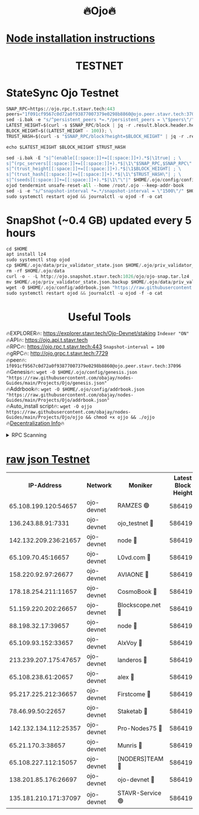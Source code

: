 <h1 align="center"> 🔥Ojo🔥</h1>

[Node installation instructions](https://github.com/obajay/nodes-Guides/tree/main/Projects/Ojo)
=

<h1 align="center"> TESTNET</h1>

# StateSync Ojo Testnet
```python
SNAP_RPC=https://ojo.rpc.t.stavr.tech:443
peers="1f091cf9567c0d72a0f93877007379e0298b8860@ojo.peer.stavr.tech:37096"
sed -i.bak -e "s/^persistent_peers *=.*/persistent_peers = \"$peers\"/" $HOME/.ojo/config/config.toml
LATEST_HEIGHT=$(curl -s $SNAP_RPC/block | jq -r .result.block.header.height); \
BLOCK_HEIGHT=$((LATEST_HEIGHT - 100)); \
TRUST_HASH=$(curl -s "$SNAP_RPC/block?height=$BLOCK_HEIGHT" | jq -r .result.block_id.hash)

echo $LATEST_HEIGHT $BLOCK_HEIGHT $TRUST_HASH

sed -i.bak -E "s|^(enable[[:space:]]+=[[:space:]]+).*$|\1true| ; \
s|^(rpc_servers[[:space:]]+=[[:space:]]+).*$|\1\"$SNAP_RPC,$SNAP_RPC\"| ; \
s|^(trust_height[[:space:]]+=[[:space:]]+).*$|\1$BLOCK_HEIGHT| ; \
s|^(trust_hash[[:space:]]+=[[:space:]]+).*$|\1\"$TRUST_HASH\"| ; \
s|^(seeds[[:space:]]+=[[:space:]]+).*$|\1\"\"|" $HOME/.ojo/config/config.toml
ojod tendermint unsafe-reset-all --home /root/.ojo --keep-addr-book
sed -i -e "s/^snapshot-interval *=.*/snapshot-interval = \"1500\"/" $HOME/.ojo/config/app.toml
sudo systemctl restart ojod && journalctl -u ojod -f -o cat
```
# SnapShot (~0.4 GB) updated every 5 hours
```python
cd $HOME
apt install lz4
sudo systemctl stop ojod
cp $HOME/.ojo/data/priv_validator_state.json $HOME/.ojo/priv_validator_state.json.backup
rm -rf $HOME/.ojo/data
curl -o - -L http://ojo.snapshot.stavr.tech:1026/ojo/ojo-snap.tar.lz4 | lz4 -c -d - | tar -x -C $HOME/.ojo --strip-components 2
mv $HOME/.ojo/priv_validator_state.json.backup $HOME/.ojo/data/priv_validator_state.json
wget -O $HOME/.ojo/config/addrbook.json "https://raw.githubusercontent.com/obajay/nodes-Guides/main/Projects/Ojo/addrbook.json"
sudo systemctl restart ojod && journalctl -u ojod -f -o cat
```
 <h1 align="center"> Useful Tools</h1>

🔥EXPLORER🔥:        https://explorer.stavr.tech/Ojo-Devnet/staking        `Indexer "ON"` \
🔥API🔥:                     https://ojo.api.t.stavr.tech \
🔥RPC🔥:                    https://ojo.rpc.t.stavr.tech:443              `Snapshot-interval = 100` \
🔥gRPC🔥:                  http://ojo.grpc.t.stavr.tech:7729 \
🔥peer🔥:                   `1f091cf9567c0d72a0f93877007379e0298b8860@ojo.peer.stavr.tech:37096` \
🔥Genesis🔥:    ```wget -O $HOME/.ojo/config/genesis.json "https://raw.githubusercontent.com/obajay/nodes-Guides/main/Projects/Ojo/genesis.json"``` \
🔥Addrbook🔥:    ```wget -O $HOME/.ojo/config/addrbook.json "https://raw.githubusercontent.com/obajay/nodes-Guides/main/Projects/Ojo/addrbook.json"``` \
🔥Auto_install script🔥: ```wget -O ojjo https://raw.githubusercontent.com/obajay/nodes-Guides/main/Projects/Ojo/ojjo && chmod +x ojjo && ./ojjo``` \
🔥[Decentralization Info](https://github.com/obajay/StateSync-snapshots/tree/main/Projects/Ojo/Decentralization)🔥



<details>
<summary>RPC Scanning</summary>

<h2 align="center"> We scan nodes in real time every 4 hours. And we provide the final result of RPC endpoints.
We cannot influence the operation of these nodes in any way. </h2>


```python
If Voting Power is higher than 0 --> then the Node is a validator of the network and may be subject to attack and be a potential threat to the chain.
```
```python
We marked such validators with a red symbol
```

</details>

[raw json Testnet](https://rpc-check.ojot.stavr.tech/ojot/rpc-ojot-result.json)
=


<table><tr><th>IP-Address</th><th>Network</th><th>Moniker</th><th>Latest Block Height</th><th>Earliest Block Height</th><th>Catching Up</th><th>Tx Index</th><th>Voting Power</th><th>Scan Time</th></tr><tr><td>65.108.199.120:54657</td><td>ojo-devnet</td><td>RAMZES 🟢</td><td>5864193</td><td>306156</td><td>False</td><td>on</td><td>0</td><td>2024-03-13T15:46:46.438797859UTC</td></tr><tr><td>136.243.88.91:7331</td><td>ojo-devnet</td><td>ojo_testnet 🔴</td><td>5864194</td><td>308845</td><td>False</td><td>on</td><td>1000</td><td>2024-03-13T15:46:53.984195102UTC</td></tr><tr><td>142.132.209.236:21657</td><td>ojo-devnet</td><td>node 🔴</td><td>5864196</td><td>350001</td><td>False</td><td>on</td><td>1999</td><td>2024-03-13T15:47:05.303019907UTC</td></tr><tr><td>65.109.70.45:16657</td><td>ojo-devnet</td><td>L0vd.com 🔴</td><td>5864197</td><td>695918</td><td>False</td><td>off</td><td>998</td><td>2024-03-13T15:47:12.798191442UTC</td></tr><tr><td>158.220.92.97:26677</td><td>ojo-devnet</td><td>AVIAONE 🔴</td><td>5864195</td><td>2754001</td><td>False</td><td>on</td><td>19926</td><td>2024-03-13T15:47:02.474275244UTC</td></tr><tr><td>178.18.254.211:11657</td><td>ojo-devnet</td><td>CosmoBook 🔴</td><td>5864196</td><td>4392001</td><td>False</td><td>off</td><td>1047</td><td>2024-03-13T15:47:07.613310564UTC</td></tr><tr><td>51.159.220.202:26657</td><td>ojo-devnet</td><td>Blockscope.net 🔴</td><td>5864192</td><td>4425001</td><td>False</td><td>on</td><td>2082</td><td>2024-03-13T15:46:45.844243222UTC</td></tr><tr><td>88.198.32.17:39657</td><td>ojo-devnet</td><td>node 🔴</td><td>5864196</td><td>4710001</td><td>False</td><td>on</td><td>106365</td><td>2024-03-13T15:47:07.823625985UTC</td></tr><tr><td>65.109.93.152:33657</td><td>ojo-devnet</td><td>AlxVoy 🔴</td><td>5864196</td><td>4943001</td><td>False</td><td>on</td><td>6350855</td><td>2024-03-13T15:47:05.076528042UTC</td></tr><tr><td>213.239.207.175:47657</td><td>ojo-devnet</td><td>landeros 🔴</td><td>5864195</td><td>4967924</td><td>False</td><td>off</td><td>11083</td><td>2024-03-13T15:47:02.694219736UTC</td></tr><tr><td>65.108.238.61:20657</td><td>ojo-devnet</td><td>alex 🔴</td><td>5864193</td><td>5131001</td><td>False</td><td>on</td><td>11359</td><td>2024-03-13T15:46:46.137015087UTC</td></tr><tr><td>95.217.225.212:36657</td><td>ojo-devnet</td><td>Firstcome 🔴</td><td>5864194</td><td>5251946</td><td>False</td><td>on</td><td>13566</td><td>2024-03-13T15:46:51.703229384UTC</td></tr><tr><td>78.46.99.50:22657</td><td>ojo-devnet</td><td>Staketab 🔴</td><td>5864197</td><td>5668501</td><td>False</td><td>on</td><td>1276</td><td>2024-03-13T15:47:12.999587898UTC</td></tr><tr><td>142.132.134.112:25357</td><td>ojo-devnet</td><td>Pro-Nodes75 🔴</td><td>5864193</td><td>5764193</td><td>False</td><td>on</td><td>24651</td><td>2024-03-13T15:46:49.013529432UTC</td></tr><tr><td>65.21.170.3:38657</td><td>ojo-devnet</td><td>Munris 🔴</td><td>5864193</td><td>5764193</td><td>False</td><td>off</td><td>20123</td><td>2024-03-13T15:46:51.405251273UTC</td></tr><tr><td>65.108.227.112:15057</td><td>ojo-devnet</td><td>[NODERS]TEAM 🔴</td><td>5864197</td><td>5764197</td><td>False</td><td>off</td><td>9999</td><td>2024-03-13T15:47:12.210096513UTC</td></tr><tr><td>138.201.85.176:26697</td><td>ojo-devnet</td><td>ojo-devnet 🔴</td><td>5864197</td><td>5764197</td><td>False</td><td>on</td><td>1000024000</td><td>2024-03-13T15:47:12.474362018UTC</td></tr><tr><td>135.181.210.171:37097</td><td>ojo-devnet</td><td>STAVR-Service 🟢</td><td>5864193</td><td>5863501</td><td>False</td><td>on</td><td>0</td><td>2024-03-13T15:46:46.750471621UTC</td></tr></table>
